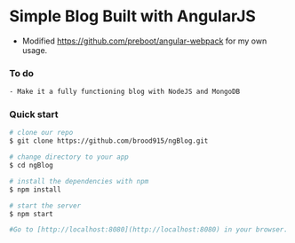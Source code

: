 # Simple Blog Built with AngularJS

* Modified https://github.com/preboot/angular-webpack for my own usage.


### To do
```bash
- Make it a fully functioning blog with NodeJS and MongoDB
```


### Quick start
```bash
# clone our repo
$ git clone https://github.com/brood915/ngBlog.git

# change directory to your app
$ cd ngBlog

# install the dependencies with npm
$ npm install

# start the server
$ npm start

#Go to [http://localhost:8080](http://localhost:8080) in your browser.
```



